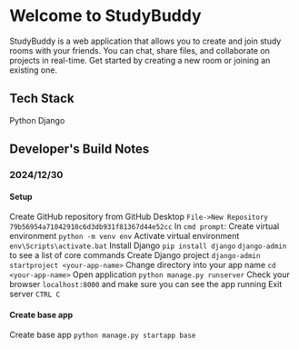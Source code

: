 # Welcome to StudyBuddy

StudyBuddy is a web application that allows you to create and join study rooms with your friends. You can chat, share files, and collaborate on projects in real-time. Get started by creating a new room or joining an existing one.

## Tech Stack

Python
Django

## Developer's Build Notes

### 2024/12/30

#### Setup

Create GitHub repository from GitHub Desktop `File->New Repository`
`79b56954a71042910c6d3db931f81367d44e52cc`
In `cmd prompt`:
Create virtual environment `python -m venv env`
Activate virtual environment `env\Scripts\activate.bat`
Install Django `pip install django`
`django-admin` to see a list of core commands
Create Django project `django-admin startproject <your-app-name>`
Change directory into your app name `cd <your-app-name>`
Open application `python manage.py runserver`
Check your browser `localhost:8000` and make sure you can see the app running
Exit server `CTRL C`

#### Create base app

Create base app `python manage.py startapp base`
